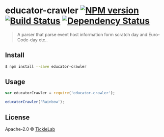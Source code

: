# educator-crawler [![NPM version][npm-image]][npm-url] [![Build Status][travis-image]][travis-url] [![Dependency Status][daviddm-image]][daviddm-url]
> A parser that parse event host information form scratch day and Euro-Code-day etc..


## Install

```sh
$ npm install --save educator-crawler
```


## Usage

```js
var educatorCrawler = require('educator-crawler');

educatorCrawler('Rainbow');
```

## License

Apache-2.0 © [TickleLab]()


[npm-image]: https://badge.fury.io/js/educator-crawler.svg
[npm-url]: https://npmjs.org/package/educator-crawler
[travis-image]: https://travis-ci.org/tickleapp/educator-crawler.svg?branch=master
[travis-url]: https://travis-ci.org/tickleapp/educator-crawler
[daviddm-image]: https://david-dm.org/tickleapp/educator-crawler.svg?theme=shields.io
[daviddm-url]: https://david-dm.org/tickleapp/educator-crawler
